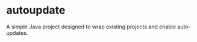 autoupdate
==========

A simple Java project designed to wrap existing projects and enable auto-updates.
